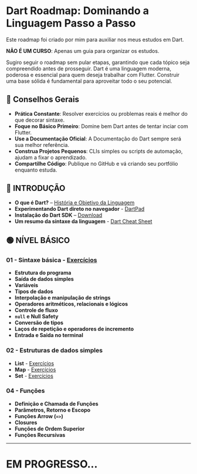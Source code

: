 # **Dart Roadmap: Dominando a Linguagem Passo a Passo**

Este roadmap foi criado por mim para auxiliar nos meus estudos em Dart.

**NÃO É UM CURSO**: Apenas um guia para organizar os estudos.

Sugiro seguir o roadmap sem pular etapas, garantindo que cada tópico seja compreendido antes de prosseguir. Dart é uma linguagem moderna, poderosa e essencial para quem deseja trabalhar com Flutter. Construir uma base sólida é fundamental para aproveitar todo o seu potencial.

## 🌱 **Conselhos Gerais**

* **Prática Constante**: Resolver exercícios ou problemas reais é melhor do que decorar sintaxe.
* **Foque no Básico Primeiro**: Domine bem Dart antes de tentar inciar com Flutter.
* **Use a Documentação Oficial**: A Documentação do Dart sempre será sua melhor referência.
* **Construa Projetos Pequenos**: CLIs simples ou scripts de automação, ajudam a fixar o aprendizado.
* **Compartilhe Código**: Publique no GitHub e vá criando seu portfólio enquanto estuda.

## 🚀 **INTRODUÇÃO**

* **O que é Dart?** – [História e Objetivo da Linguagem](https://www.youtube.com/watch?v=MqGhZDFiVys)
* **Experimentando Dart direto no navegador** - [DartPad](https://dartpad.dev/)
* **Instalação do Dart SDK** – [Download](https://dart.dev/get-dart)
* **Um resumo da sintaxe da linguagem** - [Dart Cheat Sheet](https://github.com/Ricardo7c/Dart-Roadmap/blob/main/cheatsheet.md)

## **🟢 NÍVEL BÁSICO**

### **01 - Sintaxe básica** - [Exercícios](https://github.com/Ricardo7c/Dart-Roadmap/blob/9836a0263ed7b5352821cc1a9124de04eaf691ca/01%20-%20Sintexa%20Basica/README.md)

* **Estrutura do programa** 
* **Saída de dados simples** 
* **Variáveis** 
* **Tipos de dados** 
* **Interpolação e manipulação de strings** 
* **Operadores aritméticos, relacionais e lógicos**
* **Controle de fluxo** 
* **`null` e Null Safety** 
* **Conversão de tipos**
* **Laços de repetição e operadores de incremento** 
* **Entrada e Saida no terminal**

### **02 - Estruturas de dados simples**

* **List** - [Exercícios](https://github.com/Ricardo7c/Dart-Roadmap/blob/9836a0263ed7b5352821cc1a9124de04eaf691ca/02%20-%20Estruturas%20de%20dados%20simples/Listas/README.md)
* **Map** - [Exercícios](https://github.com/Ricardo7c/Dart-Roadmap/blob/eb9212fde2f3ff727207c02f5ffac6562bb03f6d/02%20-%20Estruturas%20de%20dados%20simples/Maps/README.md)
* **Set** - [Exercícios](https://github.com/Ricardo7c/Dart-Roadmap/tree/89dc757df610e726423261c085c1ac11d9146dfd/02%20-%20Estruturas%20de%20dados%20simples/Sets)

### **04 - Funções**

* **Definição e Chamada de Funções**
* **Parâmetros, Retorno e Escopo**
* **Funções Arrow (`=>`)**
* **Closures**
* **Funções de Ordem Superior**
* **Funções Recursivas**

---

# **EM PROGRESSO...**
